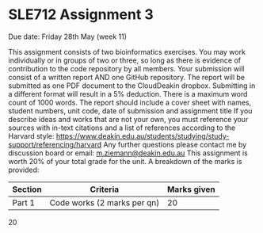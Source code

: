 # SLE712 Assignment 3

Due date: Friday 28th May (week 11)

This assignment consists of two bioinformatics exercises.
You may work individually or in groups of two or three, so long as there is evidence of contribution to the code repository by all members.
Your submission will consist of a written report AND one GitHub repository.
The report will be submitted as one PDF document to the CloudDeakin dropbox. Submitting in a different format will result in a 5% deduction. There is a maximum word count of 1000 words. 
The report should include a cover sheet with names, student numbers, unit code, date of submission and assignment title
If you describe ideas and works that are not your own, you must reference your sources with in-text citations and a list of references according to the Harvard style: https://www.deakin.edu.au/students/studying/study-support/referencing/harvard 
Any further questions please contact me by discussion board or email: m.ziemann@deakin.edu.au 
This assignment is worth 20% of your total grade for the unit. A breakdown of the marks is provided:


Section | Criteria | Marks given 
--|--|--
Part 1|Code works (2 marks per qn)|20

20
